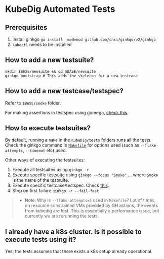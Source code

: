 # KubeDig Automated Tests

## Prerequisites
1. Install ginkgo `go install -mod=mod github.com/onsi/ginkgo/v2/ginkgo`
2. `kubectl` needs to be installed

## How to add a new testsuite?

```
mkdir $BASE/newsuite && cd $BASE/newsuite
ginkgo bootstrap # This adds the skeleton for a new testcase
```

## How to add a new testcase/testspec?
Refer to `$BASE/smoke` folder.

For making assertions in testspec using gomega, [check this](https://onsi.github.io/gomega/#making-assertions).

## How to execute testsuites?

By default, running a `make` in the `KubeDig/tests` folders runs all the tests.
Check the ginkgo command in [`Makefile`](Makefile) for options used (such as `--flake-attempts`, `--timeout` etc) used.

Other ways of executing the testsuites:
1. Execute all testsuites using `ginkgo -r`
2. Execute specific testsuite using `ginkgo --focus "Smoke"` ... where `Smoke` is the name of the testsuite.
3. Execute specific testcase/testspec. Check [this](https://stackoverflow.com/a/47179043/881949).
4. Stop on first failure `ginkgo -r --fail-fast`

> * Note: Why is `--flake-attempts=5` used in `Makefile`? Lot of times, on resource constrained VMs provided by GH actions, the events from kubedig are lost. This is essentially a performance issue, but currently we are rerunning the tests.

## I already have a k8s cluster. Is it possible to execute tests using it?
Yes, the tests assumes that there exists a k8s setup already operational.
